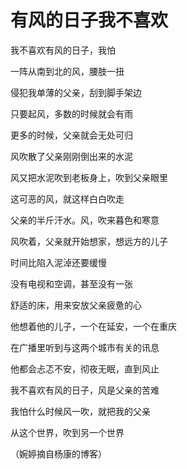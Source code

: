 # 有风的日子我不喜欢

我不喜欢有风的日子，我怕 

一阵从南到北的风，腰肢一扭 

侵犯我单薄的父亲，刮到脚手架边 

只要起风，多数的时候就会有雨 

更多的时候，父亲就会无处可归 

风吹散了父亲刚刚倒出来的水泥 

风又把水泥吹到老板身上，吹到父亲眼里 

这可恶的风，就这样白白吹走 

父亲的半斤汗水。风，吹来暮色和寒意 

风吹着，父亲就开始想家，想远方的儿子 

时间比陷入泥淖还要缓慢 

没有电视和空调，甚至没有一张 

舒适的床，用来安放父亲疲惫的心 

他想着他的儿子，一个在延安，一个在重庆 

在广播里听到与这两个城市有关的讯息 

他都会忐忑不安，彻夜无眠，直到风止 

我不喜欢有风的日子，风是父亲的苦难 

我怕什么时候风一吹，就把我的父亲 

从这个世界，吹到另一个世界 

（婉婷摘自杨康的博客）